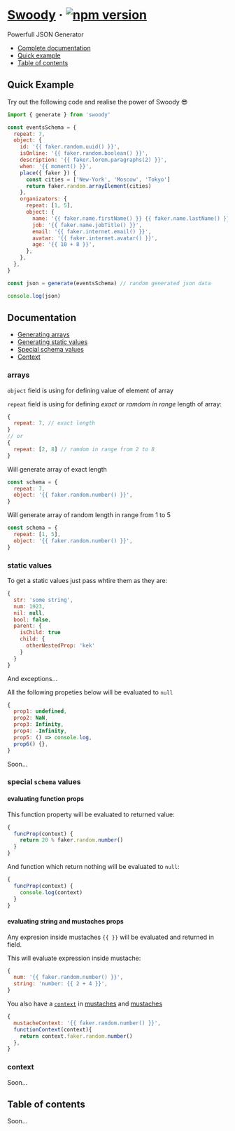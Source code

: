 # [Swoody](https://github.com/tobira-shoe/swoody) &middot; [![npm version](https://img.shields.io/npm/v/swoody.svg?style=flat)](https://www.npmjs.com/package/swoody)

Powerfull JSON Generator

- [Complete documentation](#documentation)
- [Quick example](#quick-example)
- [Table of contents](#table-of-contents)

## Quick Example

Try out the following code and realise the power of Swoody 😎

```js
import { generate } from 'swoody'

const eventsSchema = {
  repeat: 7,
  object: {
    id: '{{ faker.random.uuid() }}',
    isOnline: '{{ faker.random.boolean() }}',
    description: '{{ faker.lorem.paragraphs(2) }}',
    when: '{{ moment() }}',
    place({ faker }) {
      const cities = ['New-York', 'Moscow', 'Tokyo']
      return faker.random.arrayElement(cities)
    },
    organizators: {
      repeat: [1, 5],
      object: {
        name: '{{ faker.name.firstName() }} {{ faker.name.lastName() }}',
        job: '{{ faker.name.jobTitle() }}',
        email: '{{ faker.internet.email() }}',
        avatar: '{{ faker.internet.avatar() }}',
        age: '{{ 10 + 8 }}',
      },
    },
  },
}

const json = generate(eventsSchema) // random generated json data

console.log(json)
```

## Documentation

- [Generating arrays](#arrays)
- [Generating static values](#static-values)
- [Special schema values](#special-schema-values)
- [Context](#context)

### arrays

`object` field is using for defining value of element of array

`repeat` field is using for defining _exact_ or _ramdom in range_ length of array:

```js
{
  repeat: 7, // exact length
}
// or
{
  repeat: [2, 8] // ramdom in range from 2 to 8
}
```

Will generate array of exact length

```js
const schema = {
  repeat: 7,
  object: '{{ faker.random.number() }}',
}
```

Will generate array of random length in range from 1 to 5

```js
const schema = {
  repeat: [1, 5],
  object: '{{ faker.random.number() }}',
}
```

### static values

To get a static values just pass whtire them as they are:

```js
{
  str: 'some string',
  num: 1923,
  nil: null,
  bool: false,
  parent: {
    isChild: true
    child: {
      otherNestedProp: 'kek'
    }
  }
}
```

And exceptions...

All the following propeties below will be evaluated to `null`

```js
{
  prop1: undefined,
  prop2: NaN,
  prop3: Infinity,
  prop4: -Infinity,
  prop5: () => console.log,
  prop6() {},
}
```

Soon...

### special `schema` values

#### evaluating function props

This function property will be evaluated to returned value:

```js
{
  funcProp(context) {
    return 20 % faker.random.number()
  }
}
```

And function which return nothing will be evaluated to `null`:

```js
{
  funcProp(context) {
    console.log(context)
  }
}
```

#### evaluating string and mustaches props

Any expresion inside mustaches `{{ }}` will be evaluated and returned in field.

This will evaluate expression inside mustache:

```js
{
  num: '{{ faker.random.number() }}',
  string: 'number: {{ 2 + 4 }}',
}
```

You also have a [`context`](#context) in [mustaches](#evaluating-string-and-mustaches-props) and [mustaches](#evaluating-function-props)

```js
{
  mustacheContext: '{{ faker.random.number() }}',
  functionContext(context){
    return context.faker.random.number()
  },
}
```

### context

Soon...

## Table of contents

Soon...
